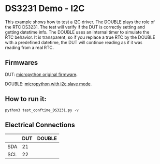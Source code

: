 # DS3231 Demo - I2C
This example shows how to test a I2C driver. The DOUBLE plays the role of the RTC DS3231. The test will verify if the DUT is correctly setting and getting datetime info. The DOUBLE uses an internal timer to simulate the RTC behavior. It is transparent, so if you replace a true RTC by the DOUBLE with a predefined datetime, the DUT will continue reading as if it was reading from a real RTC. 

## Firmwares
DUT: [micropython original firmware](http://micropython.org/download#esp32).

DOUBLE: [micropython with i2c slave mode](https://github.com/loboris/MicroPython_ESP32_psRAM_LoBo/wiki/firmwares).

## How to run it:
``` 
python3 test_conftime_DS3231.py -v
``` 

## Electrical Connections

|| DUT | DOUBLE
---- | ---- | ---- 
SDA | 21 
SCL | 22



